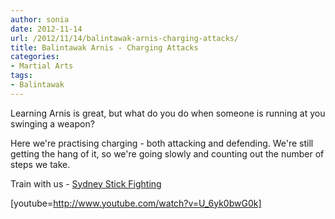 ```yaml
---
author: sonia
date: 2012-11-14
url: /2012/11/14/balintawak-arnis-charging-attacks/
title: Balintawak Arnis - Charging Attacks
categories:
- Martial Arts
tags:
- Balintawak
---
```


Learning Arnis is great, but what do you do when someone is running at you swinging a weapon?

<!--more-->

Here we're practising charging - both attacking and defending. We're still getting the hang of it, so we're going slowly and counting out the number of steps we take.

Train with us - [Sydney Stick Fighting](http://www.meetup.com/sydney-stick-fighting)

[youtube=http://www.youtube.com/watch?v=U_6yk0bwG0k]


